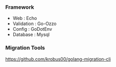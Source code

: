 ### Framework
* Web : Echo
* Validation : Go-Ozzo
* Config : GoDotEnv
* Database : Mysql

### Migration Tools
https://github.com/krobus00/golang-migration-cli